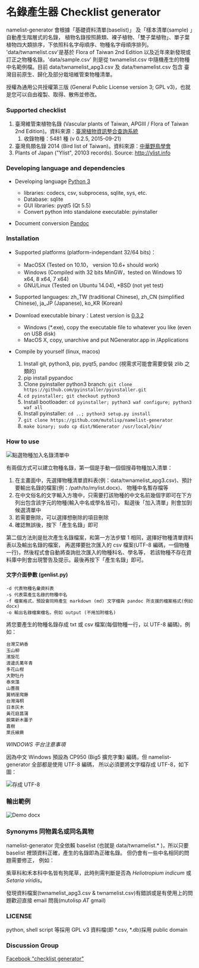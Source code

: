 
名錄產生器 Checklist generator
==============================


namelist-generator 會根據「基礎資料清單(baselist)」 及「樣本清單(sample) 」自動產生階層式的名錄，
植物名錄按照蕨類、裸子植物、「雙子葉植物」、單子葉植物四大類排序，下依照科名字母順序、物種名字母順序排列。
'data/twnamelist.csv'是基於 Flora of Taiwan 2nd Edition 以及近年來新發現或訂正之物種名錄。'data/sample.csv'
則是從 twnamelist.csv 中隨機產生的物種中名範例檔。目前 data/twnamelist_apg3.csv 及 data/twnamelist.csv 包含
臺灣目前原生、歸化及部分栽培維管束物種清單。

授權為通用公共授權第三版 (General Public License version 3; GPL v3)，也就是您可以自由複製、取得、散佈並修改。

### Supported checklist

1. 臺灣維管束植物名錄 (Vascular plants of Taiwan, APGIII / Flora of Taiwan 2nd Edition)。資料來源：[臺灣植物資訊整合查詢系統](http://tai2.ntu.edu.tw)
    1. 收錄物種：5481 種 (v 0.2.5, 2015-09-21)
2. 臺灣鳥類名錄 2014 (Bird list of Taiwan)。資料來源：[中華野鳥學會](www.bird.org.tw/index.php/works/lists)
3. Plants of Japan ("Ylist", 20103 records). Source: http://ylist.info

### Developing language and dependencies

* Developing language [Python 3](https://www.python.org)
    + libraries: codecs, csv, subprocess, sqlite, sys, etc.
    + Database: sqlite
    + GUI libraries: pyqt5 (Qt 5.5)
    + Convert python into standalone executable: pyinstaller 

* Document conversion [Pandoc](http://johnmacfarlane.net/pandoc/)

### Installation

* Supported platforms (platform-independant 32/64 bits)： 
    + MacOSX (Tested on 10.10， version 10.6+ should work)
    + Windows (Compiled with 32 bits MinGW，tested on Windows 10 x64, 8 x64, 7 x64)
    + GNU/Linux (Tested on Ubuntu 14.04), *BSD (not yet test)

* Supported languages: zh_TW (traditional Chinese), zh_CN (simplified Chinese), ja_JP (Japanese), ko_KR (Korean)

* Download executable binary：Latest version is [0.3.2](https://github.com/mutolisp/namelist-generator/tree/v0.3.2)
    + Windows (*.exe), copy the executable file to whatever you like (even on USB disk)
    + MacOS X, copy, unarchive and put NGenerator.app in /Applications

* Compile by yourself (linux, macos)
    1. Install git, python3, pip, pyqt5, pandoc (視需求可能會需要安裝 zlib 之類的)
    2. pip install pypandoc
    3. Clone pyinstaller python3 branch: `git clone https://github.com/pyinstaller/pyinstaller.git`
    4. `cd pyinstaller; git checkout python3`
    5. Install bootloader: `cd pyinstaller; python3 waf configure; python3 waf all`
    6. Install pyinstaller: `cd ..; python3 setup.py install`
    7. `git clone https://github.com/mutolisp/namelist-generator`
    8. `make binary; sudo cp dist/NGenerator /usr/local/bin/`

### How to use

![點選物種加入名錄清單中](https://raw.github.com/mutolisp/namelist-generator/master/docs/NGenerator_v0.2.1.png)

有兩個方式可以建立物種名錄，第一個是手動一個個搜尋物種加入清單：

1. 在主畫面中，先選擇物種清單資料表(例：data/twnamelist_apg3.csv)、預計要輸出名錄的檔案(例：/path/to/mylist.docx)、
物種中名暫存檔等
2. 在中文俗名的文字輸入方塊中，只需要打該物種的中文名前幾個字即可在下方列出包含該字元的物種(輸入中名或學名皆可)，
點選後「加入清單」則會加到候選清單中
3. 若需要刪除，可以選擇想刪除的項目刪除
4. 確認無誤後，按下「產生名錄」即可

第二個方法則是批次產生名錄檔案，和第一方法步驟 1 相同，選擇好物種清單資料表以及輸出名錄的檔案，
再選擇要批次匯入的 csv 檔案(UTF-8 編碼，一個物種一行)，然後程式會自動將查詢批次匯入的物種科名、學名等，
若該物種不存在資料庫中則會出現警告及提示。最後再按下「產生名錄」即可。

#### 文字介面參數 (genlist.py)
```
-d 代表物種名彙資料表
-s 代表需產生名錄的物種中名
-f 檔案格式，預設會同時產生 markdown (md) 文字檔與 pandoc 所支援的檔案格式(例如 docx)
-o 輸出名錄檔案檔名，例如 output (不用加附檔名)
```

將您要產生的物種名錄存成 txt 或 csv 檔案(每個物種一行，以 UTF-8 編碼)，例如：

```
台灣艾納香
玉山柳
濱旋花
渡邊氏萬年青
多花山柑
大野牡丹
泰來藻
山薔薇
翼柄崖爬藤
台灣海桐
日本灰木
黃花庭菖蒲
銳葉新木薑子
喜樹
萊氏線蕨
```
*WINDOWS 平台注意事項*

因為中文 Windows 預設為 CP950 (Big5 擴充字集) 編碼，但 namelist-generator 全部都是使用 UTF-8 編碼，
所以必須要將文字檔存成 UTF-8，如下圖：

![存成 UTF-8](https://raw.github.com/mutolisp/namelist-generator/master/docs/save_namelist.png)

### 輸出範例

![Demo docx](https://github.com/mutolisp/namelist-generator/blob/master/demo/demo_docx.png)

### Synonyms 同物異名或同名異物
namelist-generator 完全依賴 baselist (也就是 data/twnamelist.* )，所以只要 baselist 裡頭資料正確，產生的名錄即為正確名錄。
但仍會有一些中名相同的問題需要修正，
例如：

紫草科和禾本科中名皆有狗尾草，此時則需判斷是否為 _Heliotropium indicum_ 或 _Setaria viridis_。

發現資料檔案(twnamelist_apg3.csv & twnamelist.csv)有錯誤或是有使用上的問題歡迎直接 email 問我(mutolisp _AT_ gmail)

### LICENSE
python, shell script 等採用 GPL v3
資料檔(即 *.csv, *.db)採用 public domain


### Discussion Group

[Facebook "checklist generator"](https://www.facebook.com/groups/1491667327794847/)
